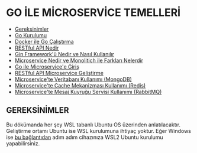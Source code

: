 # GO İLE MİCROSERVİCE TEMELLERİ

- [Gereksinimler](#gereksinimler)
- [Go Kurulumu](/go-kurulumu.md)
- [Docker ile Go Çalıştırma](/docker-ile-go-calistirma.md)
- [RESTful API Nedir]()
- [Gin Framework'ü Nedir ve Nasıl Kullanılır]()
- [Microservice Nedir ve Monolitich ile Farkları Nelerdir]()
- [Go ile Microservice'e Giriş]()
- [RESTful API Microservice Geliştirme]()
- [Microservice'te Veritabanı Kullanımı (MongoDB)]()
- [Microservice'te Cache Mekanizması Kullanımı (Redis)]()
- [Microservice'te Mesaj Kuyruğu Servisi Kullanımı (RabbitMQ)]()

## GEREKSİNİMLER

Bu dökümanda her şey WSL tabanlı Ubuntu OS üzerinden anlatılacaktır. Geliştirme ortamı Ubuntu ise WSL kurulumuna ihtiyaç yoktur.  Eğer Windows ise [bu bağlantıdan](https://www.evrenbal.com/wsl-2-kurulumu-6-kolay-adim/) adım adım cihazınıza WSL2 Ubuntu kurulumu yapabilirsiniz.

